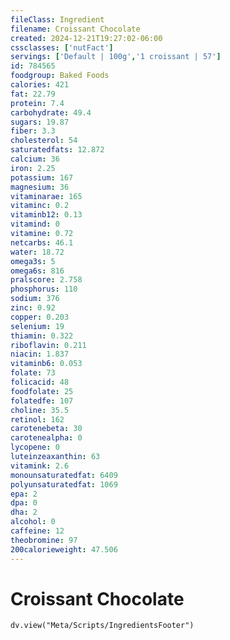 ```yaml
---
fileClass: Ingredient
filename: Croissant Chocolate
created: 2024-12-21T19:27:02-06:00
cssclasses: ['nutFact']
servings: ['Default | 100g','1 croissant | 57']
id: 784565
foodgroup: Baked Foods
calories: 421
fat: 22.79
protein: 7.4
carbohydrate: 49.4
sugars: 19.87
fiber: 3.3
cholesterol: 54
saturatedfats: 12.872
calcium: 36
iron: 2.25
potassium: 167
magnesium: 36
vitaminarae: 165
vitaminc: 0.2
vitaminb12: 0.13
vitamind: 0
vitamine: 0.72
netcarbs: 46.1
water: 18.72
omega3s: 5
omega6s: 816
pralscore: 2.758
phosphorus: 110
sodium: 376
zinc: 0.92
copper: 0.203
selenium: 19
thiamin: 0.322
riboflavin: 0.211
niacin: 1.837
vitaminb6: 0.053
folate: 73
folicacid: 48
foodfolate: 25
folatedfe: 107
choline: 35.5
retinol: 162
carotenebeta: 30
carotenealpha: 0
lycopene: 0
luteinzeaxanthin: 63
vitamink: 2.6
monounsaturatedfat: 6409
polyunsaturatedfat: 1069
epa: 2
dpa: 0
dha: 2
alcohol: 0
caffeine: 12
theobromine: 97
200calorieweight: 47.506
---
```


# Croissant Chocolate

```dataviewjs
dv.view("Meta/Scripts/IngredientsFooter")
```